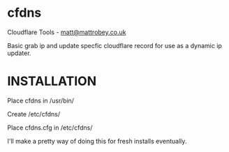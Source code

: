 cfdns
==========

Cloudflare Tools - matt@mattrobey.co.uk

Basic grab ip and update specfic cloudflare record for use as a dynamic ip updater.

INSTALLATION
============

Place cfdns in /usr/bin/

Create /etc/cfdns/

Place cfdns.cfg in /etc/cfdns/


I'll make a pretty way of doing this for fresh installs eventually.
